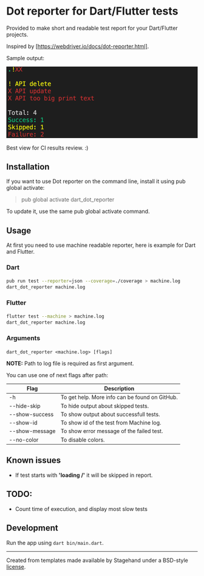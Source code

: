 # Dot reporter for Dart/Flutter tests

Provided to make short and readable test report for your Dart/Flutter projects.

Inspired by [https://webdriver.io/docs/dot-reporter.html].

Sample output:

![](example/after_with_color.png)

Best view for CI results review. :)

## Installation

If you want to use Dot reporter on the command line, install it using pub global activate:

> pub global activate dart_dot_reporter

To update it, use the same pub global activate command.

## Usage

At first you need to use machine readable reporter, here is example for Dart and Flutter.

### Dart

```bash
pub run test --reporter=json --coverage=./coverage > machine.log
dart_dot_reporter machine.log
```

### Flutter

```bash
flutter test --machine > machine.log
dart_dot_reporter machine.log
```

### Arguments

`dart_dot_reporter <machine.log> [flags]`

**NOTE:** Path to log file is required as first argument.

You can use one of next flags after path:

| Flag           | Description                                    |
| -------------- | ---------------------------------------------- |
| -h             | To get help. More info can be found on GitHub. |
| --hide-skip    | To hide output about skipped tests.            |
| --show-success | To show output about successfull tests.        |
| --show-id      | To show id of the test from Machine log.       |
| --show-message | To show error message of the failed test.      |
| --no-color     | To disable colors.                             |

## Known issues

- If test starts with **'loading /'** it will be skipped in report.

## TODO:

- Count time of execution, and display most slow tests

## Development

Run the app using `dart bin/main.dart`.

---

Created from templates made available by Stagehand under a BSD-style
[license](https://github.com/dart-lang/stagehand/blob/master/LICENSE).
